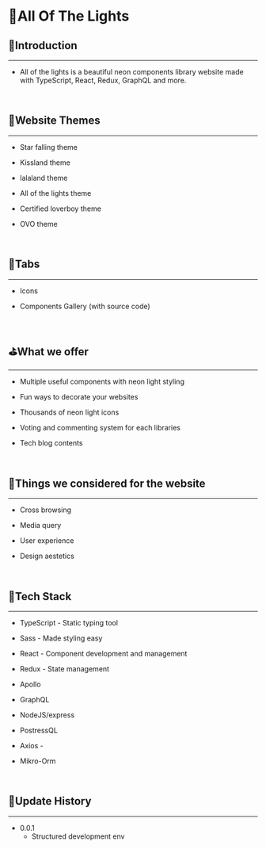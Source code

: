 # 🌈All Of The Lights

## 🎍Introduction

---

- All of the lights is a beautiful neon components library website made with TypeScript, React, Redux, GraphQL and more.

<br/>

## 💟Website Themes

---

- Star falling theme

- Kissland theme

- lalaland theme

- All of the lights theme

- Certified loverboy theme

- OVO theme

<br/>

## 🌟Tabs

---

- Icons

- Components Gallery (with source code)

<br/>

## ⛳What we offer

---

- Multiple useful components with neon light styling

- Fun ways to decorate your websites

- Thousands of neon light icons

- Voting and commenting system for each libraries

- Tech blog contents

<br/>

## 👷Things we considered for the website

---

- Cross browsing

- Media query

- User experience

- Design aestetics

<br/>

## 🔧Tech Stack

---

- TypeScript - Static typing tool

- Sass - Made styling easy

- React - Component development and management

- Redux - State management

- Apollo

- GraphQL

- NodeJS/express

- PostressQL

- Axios -

- Mikro-Orm

<br/>

## 🎯Update History

---

- 0.0.1
  - Structured development env
